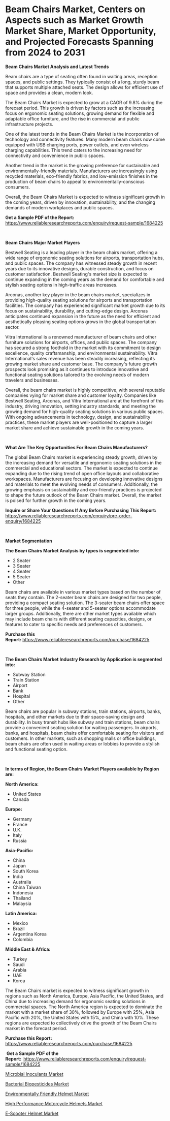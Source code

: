 <p><h1>Beam Chairs Market, Centers on Aspects such as Market Growth Market Share, Market Opportunity, and Projected Forecasts Spanning from 2024 to 2031</h1></p><p><strong>Beam Chairs Market Analysis and Latest Trends</strong></p>
<p><p>Beam chairs are a type of seating often found in waiting areas, reception spaces, and public settings. They typically consist of a long, sturdy beam that supports multiple attached seats. The design allows for efficient use of space and provides a clean, modern look.</p><p>The Beam Chairs Market is expected to grow at a CAGR of 9.8% during the forecast period. This growth is driven by factors such as the increasing focus on ergonomic seating solutions, growing demand for flexible and adaptable office furniture, and the rise in commercial and public infrastructure projects.</p><p>One of the latest trends in the Beam Chairs Market is the incorporation of technology and connectivity features. Many modern beam chairs now come equipped with USB charging ports, power outlets, and even wireless charging capabilities. This trend caters to the increasing need for connectivity and convenience in public spaces.</p><p>Another trend in the market is the growing preference for sustainable and environmentally-friendly materials. Manufacturers are increasingly using recycled materials, eco-friendly fabrics, and low-emission finishes in the production of beam chairs to appeal to environmentally-conscious consumers.</p><p>Overall, the Beam Chairs Market is expected to witness significant growth in the coming years, driven by innovation, sustainability, and the changing demands of modern workplaces and public spaces.</p></p>
<p><strong>Get a Sample PDF of the Report:&nbsp;</strong> <a href="https://www.reliableresearchreports.com/enquiry/request-sample/1684225">https://www.reliableresearchreports.com/enquiry/request-sample/1684225</a></p>
<p>&nbsp;</p>
<p><strong>Beam Chairs Major Market Players</strong></p>
<p><p>Bestwell Seating is a leading player in the beam chairs market, offering a wide range of ergonomic seating solutions for airports, transportation hubs, and public spaces. The company has witnessed steady growth in recent years due to its innovative designs, durable construction, and focus on customer satisfaction. Bestwell Seating's market size is expected to continue expanding in the coming years as the demand for comfortable and stylish seating options in high-traffic areas increases.</p><p>Arconas, another key player in the beam chairs market, specializes in providing high-quality seating solutions for airports and transportation facilities. The company has experienced significant market growth due to its focus on sustainability, durability, and cutting-edge design. Arconas anticipates continued expansion in the future as the need for efficient and aesthetically pleasing seating options grows in the global transportation sector.</p><p>Vitra International is a renowned manufacturer of beam chairs and other furniture solutions for airports, offices, and public spaces. The company has secured a strong foothold in the market with its commitment to design excellence, quality craftsmanship, and environmental sustainability. Vitra International's sales revenue has been steadily increasing, reflecting its growing market share and customer base. The company's future growth prospects look promising as it continues to introduce innovative and functional seating solutions tailored to the evolving needs of modern travelers and businesses.</p><p>Overall, the beam chairs market is highly competitive, with several reputable companies vying for market share and customer loyalty. Companies like Bestwell Seating, Arconas, and Vitra International are at the forefront of this industry, driving innovation, setting industry standards, and meeting the growing demand for high-quality seating solutions in various public spaces. With ongoing advancements in technology, design, and sustainability practices, these market players are well-positioned to capture a larger market share and achieve sustainable growth in the coming years.</p></p>
<p>&nbsp;</p>
<p><strong>What Are The Key Opportunities For Beam Chairs Manufacturers?</strong></p>
<p><p>The global Beam Chairs market is experiencing steady growth, driven by the increasing demand for versatile and ergonomic seating solutions in the commercial and educational sectors. The market is expected to continue expanding due to the rising trend of open office layouts and collaborative workspaces. Manufacturers are focusing on developing innovative designs and materials to meet the evolving needs of consumers. Additionally, the growing emphasis on sustainability and eco-friendly practices is projected to shape the future outlook of the Beam Chairs market. Overall, the market is poised for further growth in the coming years.</p></p>
<p><strong>Inquire or Share Your Questions If Any Before Purchasing This Report:</strong> <a href="https://www.reliableresearchreports.com/enquiry/pre-order-enquiry/1684225">https://www.reliableresearchreports.com/enquiry/pre-order-enquiry/1684225</a></p>
<p>&nbsp;</p>
<p><strong>Market Segmentation</strong></p>
<p><strong>The Beam Chairs Market Analysis by types is segmented into:</strong></p>
<p><ul><li>2 Seater</li><li>3 Seater</li><li>4 Seater</li><li>5 Seater</li><li>Other</li></ul></p>
<p><p>Beam chairs are available in various market types based on the number of seats they contain. The 2-seater beam chairs are designed for two people, providing a compact seating solution. The 3-seater beam chairs offer space for three people, while the 4-seater and 5-seater options accommodate larger groups. Additionally, there are other market types available which may include beam chairs with different seating capacities, designs, or features to cater to specific needs and preferences of customers.</p></p>
<p><strong>Purchase this Report:&nbsp;</strong><a href="https://www.reliableresearchreports.com/purchase/1684225">https://www.reliableresearchreports.com/purchase/1684225</a></p>
<p>&nbsp;</p>
<p><strong>The Beam Chairs Market Industry Research by Application is segmented into:</strong></p>
<p><ul><li>Subway Station</li><li>Train Station</li><li>Airport</li><li>Bank</li><li>Hospital</li><li>Other</li></ul></p>
<p><p>Beam chairs are popular in subway stations, train stations, airports, banks, hospitals, and other markets due to their space-saving design and durability. In busy transit hubs like subway and train stations, beam chairs provide a convenient seating solution for waiting passengers. In airports, banks, and hospitals, beam chairs offer comfortable seating for visitors and customers. In other markets, such as shopping malls or office buildings, beam chairs are often used in waiting areas or lobbies to provide a stylish and functional seating option.</p></p>
<p>&nbsp;</p>
<p><strong>In terms of Region, the Beam Chairs Market Players available by Region are:</strong></p>
<p>
    <p> <strong> North America: </strong>
        <ul>
            <li>United States</li>
            <li>Canada</li>
        </ul>
        </p> 
    <p> <strong> Europe: </strong>
        <ul>
            <li>Germany</li>
            <li>France</li>
            <li>U.K.</li>
            <li>Italy</li>
            <li>Russia</li>
        </ul>
        </p> 
    <p> <strong> Asia-Pacific: </strong>
        <ul>
            <li>China</li>
            <li>Japan</li>
            <li>South Korea</li>
            <li>India</li>
            <li>Australia</li>
            <li>China Taiwan</li>
            <li>Indonesia</li>
            <li>Thailand</li>
            <li>Malaysia</li>
        </ul>
        </p> 
    <p> <strong> Latin America: </strong>
        <ul>
            <li>Mexico</li>
            <li>Brazil</li>
            <li>Argentina Korea</li>
            <li>Colombia</li>
        </ul>
        </p> 
    <p> <strong> Middle East & Africa: </strong>
        <ul>
            <li>Turkey</li>
            <li>Saudi</li>
            <li>Arabia</li>
            <li>UAE</li>
            <li>Korea</li>
        </ul>
    </p>
    </p>
<p><p>The Beam Chairs market is expected to witness significant growth in regions such as North America, Europe, Asia Pacific, the United States, and China due to increasing demand for ergonomic seating solutions in commercial spaces. The North America region is expected to dominate the market with a market share of 30%, followed by Europe with 25%, Asia Pacific with 20%, the United States with 15%, and China with 10%. These regions are expected to collectively drive the growth of the Beam Chairs market in the forecast period.</p></p>
<p><strong>Purchase this Report: </strong><a href="https://www.reliableresearchreports.com/purchase/1684225">https://www.reliableresearchreports.com/purchase/1684225</a></p>
<p>&nbsp;<strong>Get a Sample PDF of the Report:&nbsp;&nbsp;</strong><a href="https://www.reliableresearchreports.com/enquiry/request-sample/1684225">https://www.reliableresearchreports.com/enquiry/request-sample/1684225</a></p>
<p><strong></strong></p>
<p><p><a href="https://issuu.com/reportprime-2/docs/microbial-inoculants-market-size-2030.pptx">Microbial Inoculants Market</a></p><p><a href="https://issuu.com/reportprime-2/docs/bacterial-biopesticides-market-size-2030.pptx">Bacterial Biopesticides Market</a></p><p><a href="https://github.com/nicoletavirag/Market-Research-Report-List-2/blob/main/environmentally-friendly-helmet-market.md">Environmentally Friendly Helmet Market</a></p><p><a href="https://github.com/gulaimolin/Market-Research-Report-List-3/blob/main/high-performance-motorcycle-helmets-market.md">High Performance Motorcycle Helmets Market</a></p><p><a href="https://github.com/mauripalmi/Market-Research-Report-List-2/blob/main/e-scooter-helmet-market.md">E-Scooter Helmet Market</a></p></p>